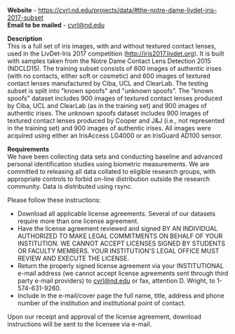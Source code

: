 **Website** - https://cvrl.nd.edu/projects/data/#the-notre-dame-livdet-iris-2017-subset<br/>
**Email to be mailed** - cvrl@nd.edu

**Description**<br/>
This is a full set of iris images, with and without textured contact lenses, used in the LivDet-Iris 2017 competition (http://iris2017.livdet.org). It is built with samples taken from the Notre Dame Contact Lens Detection 2015 (NDCLD15). The training subset consists of 600 images of authentic irises (with no contacts, either soft or cosmetic) and 600 images of textured contact lenses manufactured by Ciba, UCL and ClearLab. The testing subset is split into "known spoofs" and "unknown spoofs”. The "known spoofs" dataset includes 900 images of textured contact lenses produced by Ciba, UCL and ClearLab (as in the training set) and 900 images of authentic irises. The unknown spoofs dataset includes 900 images of textured contact lenses produced by Cooper and J&J (i.e., not represented in the training set) and 900 images of authentic irises. All images were acquired using either an IrisAccess LG4000 or an IrisGuard AD100 sensor.


**Requirements**<br/>
We have been collecting data sets and conducting baseline and advanced personal identification studies using biometric measurements.  We are committed to releasing all data collated to eligible research groups, with appropriate controls to forbid on-line distribution outside the research community.  Data is distributed using rsync.

Please follow these instructions:

   - Download all applicable license agreements.  Several of our datasets require more than one license agreement.
   - Have the license agreement reviewed and signed BY AN INDIVIDUAL AUTHORIZED TO MAKE LEGAL COMMITMENTS ON BEHALF OF YOUR INSTITUTION.  WE CANNOT ACCEPT LICENSES SIGNED BY STUDENTS OR FACULTY MEMBERS.  YOUR INSTITUTION'S LEGAL OFFICE MUST REVIEW AND EXECUTE THE LICENSE.
   - Return the properly signed license agreement via your INSTITUTIONAL  e-mail address (we cannot accept license agreements sent through third party e-mail providers) to cvrl@nd.edu or fax, attention D. Wright, to 1-574-631-9260. 
   - Include in the e-mail/cover page the full name, title, address and phone number of the institution and institutional point of contact.

Upon our receipt and approval of the license agreement, download instructions will be sent to the licensee via e-mail.
